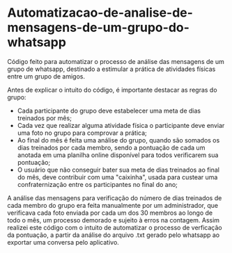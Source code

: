 # Automatizacao-de-analise-de-mensagens-de-um-grupo-do-whatsapp

Código feito para automatizar o processo de análise das mensagens de um grupo de whatsapp, destinado a estimular a prática de atividades físicas entre um grupo de amigos. 

Antes de explicar o intuito do código, é importante destacar as regras do grupo:
- Cada participante do grupo deve estabelecer uma meta de dias treinados por mês;
- Cada vez que realizar alguma atividade física o participante deve enviar uma foto no grupo para comprovar a prática;
- Ao final do mês é feita uma análise do grupo, quando são somados os dias treinados por cada membro, sendo a pontuação de cada um anotada em uma planilha online disponível para todos verificarem sua pontuação; 
- O usuário que não conseguir bater sua meta de dias treinados ao final do mês, deve contribuir com uma "caixinha", usada para custear uma confraternização entre os participantes no final do ano;

A análise das mensagens para verificação do número de dias treinados de cada membro do grupo era feita manualmente por um administrador, que verificava cada foto enviada por cada um dos 30 membros ao longo de todo o mês, um processo demorado e sujeito à erros na contagem. Assim realizei este código com o intuito de automatizar o processo de verficação da pontuação, a partir da análise do arquivo .txt gerado pelo whatsapp ao exportar uma conversa pelo aplicativo.
